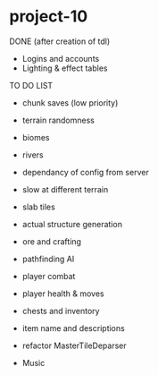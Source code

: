 # project-10

DONE (after creation of tdl)
- Logins and accounts
- Lighting & effect tables


TO DO LIST




- chunk saves (low priority)
- terrain randomness
- biomes
- rivers
- dependancy of config from server
- slow at different terrain
- slab tiles
- actual structure generation
- ore and crafting
- pathfinding AI
- player combat
- player health & moves
- chests and inventory
- item name and descriptions
- refactor MasterTileDeparser


- Music






